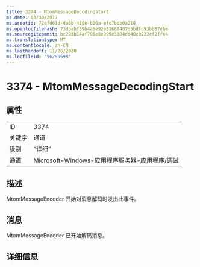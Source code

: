 ```yaml
---
title: 3374 - MtomMessageDecodingStart
ms.date: 03/30/2017
ms.assetid: 72afd61d-da6b-418e-b26a-efc7bdb0a218
ms.openlocfilehash: 73dbabf39b4a5e92e3168f407d5bdfd93bb87ebe
ms.sourcegitcommit: bc293b14af795e0e999e3304dd40c0222cf2ffe4
ms.translationtype: MT
ms.contentlocale: zh-CN
ms.lasthandoff: 11/26/2020
ms.locfileid: "96259598"
---
```

# <a name="3374---mtommessagedecodingstart"></a>3374 - MtomMessageDecodingStart

## <a name="properties"></a>属性  
  
|||  
|-|-|  
|ID|3374|  
|关键字|通道|  
|级别|“详细”|  
|通道|Microsoft-Windows-应用程序服务器-应用程序/调试|  
  
## <a name="description"></a>描述  

 MtomMessageEncoder 开始对消息解码时发出此事件。  
  
## <a name="message"></a>消息  

 MtomMessageEncoder 已开始解码消息。  
  
## <a name="details"></a>详细信息
